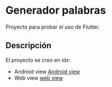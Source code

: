 # Generador palabras

Proyecto para probar el uso de Flutter.

## Descripción

El proyecto se creo en idx:

- Android view [Android view](https://8686-idx-flutter-app-1716992004971.cluster-blu4edcrfnajktuztkjzgyxzek.cloudworkstations.dev/emulator.html?embedded=0)
- Web view [web view](https://9000-idx-flutter-app-1716992004971.cluster-blu4edcrfnajktuztkjzgyxzek.cloudworkstations.dev/?monospaceUid=194496&embedded=0)